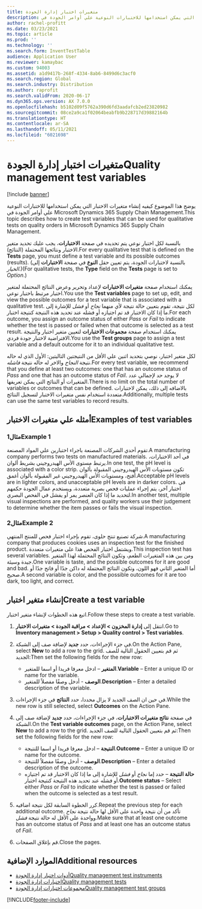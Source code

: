 ```yaml
---
title: متغيرات اختبار إدارة الجودة
description: يوضح هذا الموضوع كيفيه إنشاء متغيرات الاختبار التي يمكن استخدامها للاختبارات النوعية علي أوامر الجودة في Microsoft Dynamics 365 Supply Chain Management.
author: rachel-profitt
ms.date: 03/23/2021
ms.topic: article
ms.prod: ''
ms.technology: ''
ms.search.form: InventTestTable
audience: Application User
ms.reviewer: kamaybac
ms.custom: 94003
ms.assetid: a1d9417b-268f-4334-8ab6-8499d6c3acf0
ms.search.region: Global
ms.search.industry: Distribution
ms.author: raprofit
ms.search.validFrom: 2020-06-17
ms.dyn365.ops.version: AX 7.0.0
ms.openlocfilehash: b5102d09f5762a390d6fd3aadafcb2ed23820982
ms.sourcegitcommit: 08ce2a9ca1f02064beabfb9b228717d39882164b
ms.translationtype: HT
ms.contentlocale: ar-SA
ms.lasthandoff: 05/11/2021
ms.locfileid: "6021698"
---
```

# <a name="quality-management-test-variables"></a><span data-ttu-id="8015c-103">متغيرات اختبار إدارة الجودة</span><span class="sxs-lookup"><span data-stu-id="8015c-103">Quality management test variables</span></span>

[!include [banner](../includes/banner.md)]

<span data-ttu-id="8015c-104">يوضح هذا الموضوع كيفيه إنشاء متغيرات الاختبار التي يمكن استخدامها للاختبارات النوعية علي أوامر الجودة في Microsoft Dynamics 365 Supply Chain Management.</span><span class="sxs-lookup"><span data-stu-id="8015c-104">This topic describes how to create test variables that can be used for qualitative tests on quality orders in Microsoft Dynamics 365 Supply Chain Management.</span></span>

<span data-ttu-id="8015c-105">بالنسبة لكل اختبار نوعي يتم تحديده في صفحة **الاختبارات**، يجب عليك تحديد متغير الاختبار ونتائجها المحتملة (النتائج).</span><span class="sxs-lookup"><span data-stu-id="8015c-105">For every qualitative test that is defined on the **Tests** page, you must define a test variable and its possible outcomes (results).</span></span> <span data-ttu-id="8015c-106">(بالنسبة لاختبارات الجودة، يتم تعيين حقل **النوع** في صفحة **الاختبارات** إلى *الخيار*.)</span><span class="sxs-lookup"><span data-stu-id="8015c-106">(For qualitative tests, the **Type** field on the **Tests** page is set to *Option*.)</span></span>

<span data-ttu-id="8015c-107">يمكنك استخدام صفحة **متغيرات الاختبارات** لإعداد وتحرير وعرض النتائج المحتملة لمتغير اختبار مرتبط باختبار نوعي.</span><span class="sxs-lookup"><span data-stu-id="8015c-107">You use the **Test variables** page to set up, edit, and view the possible outcomes for a test variable that is associated with a qualitative test.</span></span> <span data-ttu-id="8015c-108">لكل نتيجة، تقوم بتعيين حالة نتيجة لأي منهما *نجاح* أو *فشل* للإشارة إلى ما إذا كان الاختبار قد تم اجتيازه أو فشله عند تحديد هذه النتيجة كنتيجة اختبار.</span><span class="sxs-lookup"><span data-stu-id="8015c-108">For each outcome, you assign an outcome status of either *Pass* or *Fail* to indicate whether the test is passed or failed when that outcome is selected as a test result.</span></span> <span data-ttu-id="8015c-109">يمكنك استخدام صفحة **مجموعات الاختبارات** لتعيين متغير اختبار والنتيجة الافتراضية لاختبار جودة فردي.</span><span class="sxs-lookup"><span data-stu-id="8015c-109">You use the **Test groups** page to assign a test variable and a default outcome for it to an individual qualitative test.</span></span>

<span data-ttu-id="8015c-110">لكل متغير اختبار، نوصي بتحديد اثنين علي الأقل من النتيجتين التاليتين: الأول الذي له حاله نتيجة *النجاح* والاخر له حاله نتيجة *فاشله*.</span><span class="sxs-lookup"><span data-stu-id="8015c-110">For every test variable, we recommend that you define at least two outcomes: one that has an outcome status of *Pass* and one that has an outcome status of *Fail*.</span></span> <span data-ttu-id="8015c-111">لا يوجد حد لإجمالي عدد المتغيرات أو النتائج التي يمكن تعريفها.</span><span class="sxs-lookup"><span data-stu-id="8015c-111">There is no limit on the total number of variables or outcomes that can be defined.</span></span> <span data-ttu-id="8015c-112">بالاضافه إلى ذلك، يمكن لاختبارات متعددة استخدام نفس متغيرات الاختبار لتسجيل النتائج.</span><span class="sxs-lookup"><span data-stu-id="8015c-112">Additionally, multiple tests can use the same test variables to record results.</span></span>

## <a name="examples-of-test-variables"></a><span data-ttu-id="8015c-113">أمثله علي متغيرات الاختبار</span><span class="sxs-lookup"><span data-stu-id="8015c-113">Examples of test variables</span></span>

### <a name="example-1"></a><span data-ttu-id="8015c-114">مثال1</span><span class="sxs-lookup"><span data-stu-id="8015c-114">Example 1</span></span>

<span data-ttu-id="8015c-115">تقوم أحدي الشركات المصنعة باجراء اختبارين علي المواد المصنعة.</span><span class="sxs-lookup"><span data-stu-id="8015c-115">A manufacturing company performs two tests on manufactured materials.</span></span> <span data-ttu-id="8015c-116">في أحد الاختبارات، يرتبط مستوى الأس الهيدروجيني بشريط ألوان.</span><span class="sxs-lookup"><span data-stu-id="8015c-116">In one test, the pH level is associated with a color strip.</span></span> <span data-ttu-id="8015c-117">تكون مستويات الأس الهيدروجيني المقبولة بألوان أفتح، ومستويات الأس الهيدروجيني غير المقبولة بألوان أغمق.</span><span class="sxs-lookup"><span data-stu-id="8015c-117">Acceptable pH levels are in lighter colors, and unacceptable pH levels are in darker colors.</span></span> <span data-ttu-id="8015c-118">في اختبار آخر، يتم إجراء عمليات فحص بصرية متعددة، ويستخدم عمال الجودة حكمهم لتحديد ما إذا كان العنصر يمر أو يفشل في الفحص البصري.</span><span class="sxs-lookup"><span data-stu-id="8015c-118">In another test, multiple visual inspections are performed, and quality workers use their judgement to determine whether the item passes or fails the visual inspection.</span></span>

### <a name="example-2"></a><span data-ttu-id="8015c-119">مثال2</span><span class="sxs-lookup"><span data-stu-id="8015c-119">Example 2</span></span>

<span data-ttu-id="8015c-120">شركة تصنيع تنتج حلوى، تقوم بإجراء اختبار فحص للمنتج المنتهي.</span><span class="sxs-lookup"><span data-stu-id="8015c-120">A manufacturing company that produces cookies uses an inspection test for the finished product.</span></span> <span data-ttu-id="8015c-121">ويشتمل اختبار الفحص هذا على متغيرات متعددة.</span><span class="sxs-lookup"><span data-stu-id="8015c-121">This inspection test has several variables.</span></span> <span data-ttu-id="8015c-122">ومن بين هذه المتغيرات الطعم، وتكون النتائج المحتملة لهذا المتغير جيدة وسيئة.</span><span class="sxs-lookup"><span data-stu-id="8015c-122">One variable is taste, and the possible outcomes for it are good and bad.</span></span> <span data-ttu-id="8015c-123">أما المتغير الثاني فهو اللون، وتكون النتائج المحتملة له داكن جدًا أو فاتح جدًا أو صحيح.</span><span class="sxs-lookup"><span data-stu-id="8015c-123">A second variable is color, and the possible outcomes for it are too dark, too light, and correct.</span></span>

## <a name="create-a-test-variable"></a><span data-ttu-id="8015c-124">إنشاء متغير اختبار</span><span class="sxs-lookup"><span data-stu-id="8015c-124">Create a test variable</span></span>

<span data-ttu-id="8015c-125">اتبع هذه الخطوات لإنشاء متغير اختبار.</span><span class="sxs-lookup"><span data-stu-id="8015c-125">Follow these steps to create a test variable.</span></span>

1. <span data-ttu-id="8015c-126">انتقل إلى **إدارة المخزون \> الإعداد \> مراقبة الجودة \> متغيرات الاختبار**.</span><span class="sxs-lookup"><span data-stu-id="8015c-126">Go to **Inventory management \> Setup \> Quality control \> Test variables**.</span></span>
1. <span data-ttu-id="8015c-127">في جزء الإجراءات، حدد **جديد** لإضافة صف إلى الشبكة.</span><span class="sxs-lookup"><span data-stu-id="8015c-127">On the Action Pane, select **New** to add a row to the grid.</span></span> <span data-ttu-id="8015c-128">ثم قم بتعيين الحقول التالية للصف الجديد:</span><span class="sxs-lookup"><span data-stu-id="8015c-128">Then set the following fields for the new row:</span></span>

    - <span data-ttu-id="8015c-129">**المتغير** – ادخل معرفا فريدا أو اسما للمتغير.</span><span class="sxs-lookup"><span data-stu-id="8015c-129">**Variable** – Enter a unique ID or name for the variable.</span></span>
    - <span data-ttu-id="8015c-130">**الوصف** - أدخل وصفًا مفصلاً للمتغير.</span><span class="sxs-lookup"><span data-stu-id="8015c-130">**Description** – Enter a detailed description of the variable.</span></span>

1. <span data-ttu-id="8015c-131">في حين ان الصف الجديد لا يزال محددا، حدد **النتائج** في جزء الإجراءات.</span><span class="sxs-lookup"><span data-stu-id="8015c-131">While the new row is still selected, select **Outcomes** on the Action Pane.</span></span>
1. <span data-ttu-id="8015c-132">في صفحة **نتائج متغيرات الاختبارات**، في جزء الإجراءات، حدد **جديد** لإضافة صف إلى الشبكة.</span><span class="sxs-lookup"><span data-stu-id="8015c-132">On the **Test variable outcomes** page, on the Action Pane, select **New** to add a row to the grid.</span></span> <span data-ttu-id="8015c-133">ثم قم بتعيين الحقول التالية للصف الجديد:</span><span class="sxs-lookup"><span data-stu-id="8015c-133">Then set the following fields for the new row:</span></span>

    - <span data-ttu-id="8015c-134">**النتيجة** – ادخل معرفا فريدا أو اسما للنتيجة.</span><span class="sxs-lookup"><span data-stu-id="8015c-134">**Outcome** – Enter a unique ID or name for the outcome.</span></span>
    - <span data-ttu-id="8015c-135">**الوصف** - أدخل وصفًا مفصلاً للنتيجة.</span><span class="sxs-lookup"><span data-stu-id="8015c-135">**Description** – Enter a detailed description of the outcome.</span></span>
    - <span data-ttu-id="8015c-136">**حالة النتيجة** – حدد إما *نجاح* أو *فشل* للإشارة إلى ما إذا كان الاختبار قد تم اجتيازه أو فشله عند تحديد هذه النتيجة كنتيجة اختبار.</span><span class="sxs-lookup"><span data-stu-id="8015c-136">**Outcome status** – Select either *Pass* or *Fail* to indicate whether the test is passed or failed when the outcome is selected as a test result.</span></span>

1. <span data-ttu-id="8015c-137">كرر الخطوة السابقة لكل نتيجة اضافيه.</span><span class="sxs-lookup"><span data-stu-id="8015c-137">Repeat the previous step for each additional outcome.</span></span> <span data-ttu-id="8015c-138">تأكد من أن نتيجة واحدة على الأقل لها حالة نتيجة *نجاح* وواحدة على الأقل له حالة نتيجة *فشل*.</span><span class="sxs-lookup"><span data-stu-id="8015c-138">Make sure that at least one outcome has an outcome status of *Pass* and at least one has an outcome status of *Fail*.</span></span>
1. <span data-ttu-id="8015c-139">قم بإغلاق الصفحات.</span><span class="sxs-lookup"><span data-stu-id="8015c-139">Close the pages.</span></span>

## <a name="additional-resources"></a><span data-ttu-id="8015c-140">الموارد الإضافية</span><span class="sxs-lookup"><span data-stu-id="8015c-140">Additional resources</span></span>

- [<span data-ttu-id="8015c-141">أدوات اختبار إدارة الجودة</span><span class="sxs-lookup"><span data-stu-id="8015c-141">Quality management test instruments</span></span>](quality-test-instruments.md)
- [<span data-ttu-id="8015c-142">اختبارات إدارة الجودة</span><span class="sxs-lookup"><span data-stu-id="8015c-142">Quality management tests</span></span>](quality-tests.md)
- [<span data-ttu-id="8015c-143">مجموعات اختبارات إدارة الجودة</span><span class="sxs-lookup"><span data-stu-id="8015c-143">Quality management test groups</span></span>](quality-test-groups.md)

[!INCLUDE[footer-include](../../includes/footer-banner.md)]
